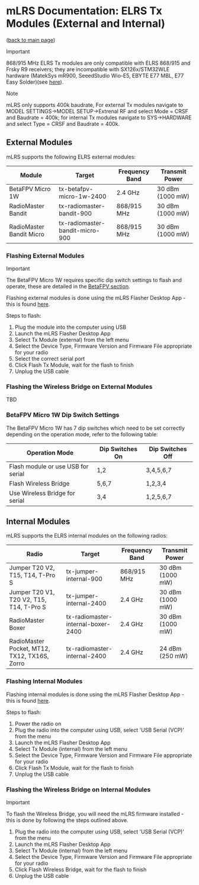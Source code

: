 # mLRS Documentation: ELRS Tx Modules (External and Internal) #

([back to main page](../README.md))

> [!IMPORTANT]
> 868/915 MHz ELRS Tx modules are only compatible with ELRS 868/915 and Frsky R9 receivers; they are incompatible with SX126x/STM32WLE hardware (MatekSys mR900, SeeedStudio Wio-E5, EBYTE E77 MBL, E77 Easy Solder)(see [here](SX126x_SX127x_INCOMPATIBILITY.md)).

> [!NOTE]
> mLRS only supports 400k baudrate, For external Tx modules navigate to MODEL SETTINGS->MODEL SETUP->Extrenal RF and select Mode = CRSF and Baudrate = 400k; for internal Tx modules navigate to SYS->HARDWARE and select Type = CRSF and Baudrate = 400k.

## External Modules ##

mLRS supports the following ELRS external modules:

| Module                   | Target                          | Frequency Band | Transmit Power   |
| ------------------------ | ------------------------------- | -------------- | ---------------- |
| BetaFPV Micro 1W         | tx-betafpv-micro-1w-2400        | 2.4 GHz        | 30 dBm (1000 mW) |
| RadioMaster Bandit       | tx-radiomaster-bandit-900       | 868/915 MHz    | 30 dBm (1000 mW) |
| RadioMaster Bandit Micro | tx-radiomaster-bandit-micro-900 | 868/915 MHz    | 30 dBm (1000 mW) |

### Flashing External Modules ###

> [!IMPORTANT]
> The BetaFPV Micro 1W requires specific dip switch settings to flash and operate, these are detailed in the 
> [BetaFPV section](https://github.com/olliw42/mLRS-docu/blob/elrs-tx-modules-update/docs/ELRS_TX_MODULES.md#betafpv-micro-1w-dip-switch-settings).

Flashing external modules is done using the mLRS Flasher Desktop App - this is found [here](https://github.com/olliw42/mLRS-Flasher).

Steps to flash:

1. Plug the module into the computer using USB
2. Launch the mLRS Flasher Desktop App
3. Select Tx Module (external) from the left menu
4. Select the Device Type, Firmware Version and Firmware File appropriate for your radio
5. Select the correct serial port
6. Click Flash Tx Module, wait for the flash to finish
7. Unplug the USB cable

### Flashing the Wireless Bridge on External Modules ###

TBD

### BetaFPV Micro 1W Dip Switch Settings ###

The BetaFPV Micro 1W has 7 dip switches which need to be set correctly depending on the operation mode, refer to the following table:

| Operation Mode                     | Dip Switches On | Dip Switches Off |
| ---------------------------------- | --------------- | ---------------- |
| Flash module or use USB for serial | 1,2             | 3,4,5,6,7        |
| Flash Wireless Bridge              | 5,6,7           | 1,2,3,4          |
| Use Wireless Bridge for serial     | 3,4             | 1,2,5,6,7        |

## Internal Modules ##

mLRS supports the ELRS internal modules on the following radios:

| Radio                                        | Target                             | Frequency Band | Transmit Power   |
| -------------------------------------------- | ---------------------------------- | -------------- | ---------------- |
| Jumper T20 V2, T15, T14, T-Pro S             | tx-jumper-internal-900             | 868/915 MHz    | 30 dBm (1000 mW) |
| Jumper T20 V1, T20 V2, T15, T14, T-Pro S     | tx-jumper-internal-2400            | 2.4 GHz        | 30 dBm (1000 mW) |
| RadioMaster Boxer                            | tx-radiomaster-internal-boxer-2400 | 2.4 GHz        | 30 dBm (1000 mW) |
| RadioMaster Pocket, MT12, TX12, TX16S, Zorro | tx-radiomaster-internal-2400       | 2.4 GHz        | 24 dBm (250 mW)  |

### Flashing Internal Modules ###

Flashing internal modules is done using the mLRS Flasher Desktop App - this is found [here](https://github.com/olliw42/mLRS-Flasher).

Steps to flash:

1. Power the radio on
2. Plug the radio into the computer using USB, select 'USB Serial (VCP)' from the menu
3. Launch the mLRS Flasher Desktop App
4. Select Tx Module (internal) from the left menu
5. Select the Device Type, Firmware Version and Firmware File appropriate for your radio
6. Click Flash Tx Module, wait for the flash to finish
7. Unplug the USB cable

### Flashing the Wireless Bridge on Internal Modules ###

> [!IMPORTANT]
> To flash the Wireless Bridge, you will need the mLRS firmware installed - this is done by following the steps outlined above.

1. Plug the radio into the computer using USB, select 'USB Serial (VCP)' from the menu
2. Launch the mLRS Flasher Desktop App
3. Select Tx Module (internal) from the left menu
4. Select the Device Type, Firmware Version and Firmware File appropriate for your radio
5. Click Flash Wireless Bridge, wait for the flash to finish
6. Unplug the USB cable